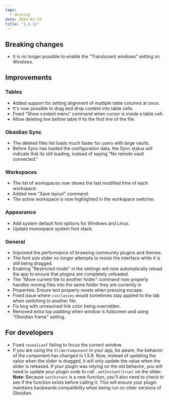 ```yaml
---
tags:
  - desktop
date: 2024-03-19
title: "1.5.11"
---
```


## Breaking changes

- It is no longer possible to enable the "Translucent windows" setting on Windows.

## Improvements

### Tables

- Added support for setting alignment of multiple table columns at once.
- It's now possible to drag and drop content into table cells.
- Fixed "Show context menu" command when cursor is inside a table cell.
- Allow deleting line before table if its the first line of the file.

### Obsidian Sync

- The deleted files list loads much faster for users with large vaults.
- Before Sync has loaded the configuration data, the Sync status will indicate that its still loading, instead of saying "No remote vault connected."

### Workspaces

- The list of workspaces now shows the last modified time of each workspace.
- Added new "Save layout" command.
- The active workspace is now highlighted in the workspace switcher.

### Appearance

- Add system default font options for Windows and Linux.
- Update monospace system font stack.

### General

- Improved the performance of browsing community plugins and themes.
- The font size slider no longer attempts to resize the interface while it is still being dragged.
- Enabling "Restricted mode" in the settings will now automatically reload the app to ensure that plugins are completely unloaded.
- The "Move current file to another folder" command now properly handles moving files into the same folder they are currently in
- Properties: Ensure text property resets when pressing escape.
- Fixed issue where `cssclasses` would sometimes stay applied to the tab when switching to another file.
- Fix bug with unresolved link color being overridden.
- Removed extra top padding when window is fullscreen and using "Obsidian frame" setting.

## For developers

- Fixed `revealLeaf` failing to focus the correct window.
- If you are using the `SliderComponent` in your app, be aware, the behavior of the component has changed in 1.5.9. Now, instead of updating the value when the slider is dragged, it will only update the value when the slider is released. If your plugin was relying on the old behavior, you will need to update your plugin code to call `.setInstant(true)` on the slider.
  **Note:** Because `setInstant` is a new function, you'll also need to check to see if the function exists before calling it. This will ensure your plugin maintains backwards compatibility when being run on older versions of Obsidian.
